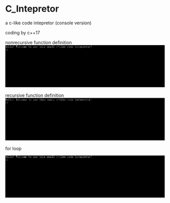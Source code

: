 # C_Intepretor
a c-like code intepretor (console version)

coding by c++17

nonrecursive function definition
![img](https://github.com/christoffel1989/C_Intepretor/blob/master/1.gif)

recursive function definition
![img](https://github.com/christoffel1989/C_Intepretor/blob/master/2.gif)

for loop

![img](https://github.com/christoffel1989/C_Intepretor/blob/master/3.gif)
